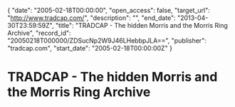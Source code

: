 {
  "date": "2005-02-18T00:00:00", 
  "open_access": false, 
  "target_url": "http://www.tradcap.com/", 
  "description": "", 
  "end_date": "2013-04-30T23:59:59Z", 
  "title": "TRADCAP - The hidden Morris and the Morris Ring Archive", 
  "record_id": "20050218T000000/ZDSucNp2W9J46LHebbpJLA==", 
  "publisher": "tradcap.com", 
  "start_date": "2005-02-18T00:00:00Z"
}

# TRADCAP - The hidden Morris and the Morris Ring Archive

